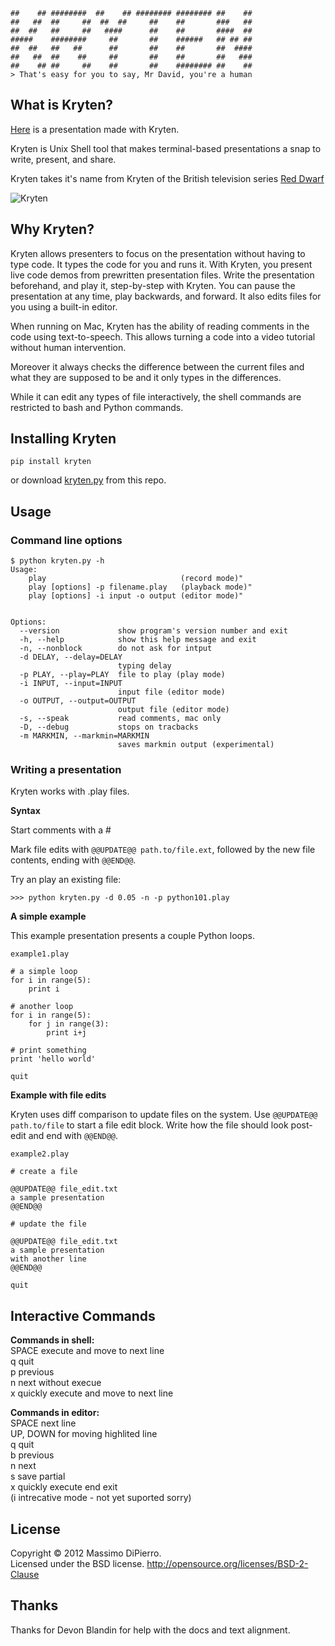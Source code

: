 ````
##    ## ########  ##    ## ######## ######## ##    ## 
##   ##  ##     ##  ##  ##     ##    ##       ###   ## 
##  ##   ##     ##   ####      ##    ##       ####  ## 
#####    ########     ##       ##    ######   ## ## ## 
##  ##   ##   ##      ##       ##    ##       ##  #### 
##   ##  ##    ##     ##       ##    ##       ##   ### 
##    ## ##     ##    ##       ##    ######## ##    ##
> That's easy for you to say, Mr David, you're a human
````

## What is Kryten?

[Here](http://vimeo.com/20743963) is a presentation made with Kryten.

Kryten is Unix Shell tool that makes terminal-based presentations a snap to write, present, and share.

Kryten takes it's name from Kryten of the British television series [Red Dwarf](http://en.wikipedia.org/wiki/Red_Dwarf)

![Kryten](http://homepages.nildram.co.uk/~polymorp/txt/kryten.gif)

## Why Kryten?

Kryten allows presenters to focus on the presentation without having to type code. It types the code for you and runs it. With Kryten, you present live code demos from prewritten presentation files. Write the presentation beforehand, and play it, step-by-step with Kryten. You can pause the presentation at any time, play backwards, and forward. It also edits files for you using a built-in editor.

When running on Mac, Kryten has the ability of reading comments in the code using text-to-speech. 
This allows turning a code into a video tutorial without human intervention.

Moreover it always checks the difference between the current files and what they are supposed to be and it only types in the differences.

While it can edit any types of file interactively, the shell commands are restricted to bash and Python commands.


## Installing Kryten  
	
    pip install kryten

or download [kryten.py](https://github.com/mdipierro/kryten/blob/master/kryten.py) from this repo.
	
## Usage

### Command line options

```
$ python kryten.py -h
Usage: 
    play                              (record mode)"
    play [options] -p filename.play   (playback mode)"
    play [options] -i input -o output (editor mode)"
    

Options:
  --version             show program's version number and exit
  -h, --help            show this help message and exit
  -n, --nonblock        do not ask for intput
  -d DELAY, --delay=DELAY
                        typing delay
  -p PLAY, --play=PLAY  file to play (play mode)
  -i INPUT, --input=INPUT
                        input file (editor mode)
  -o OUTPUT, --output=OUTPUT
                        output file (editor mode)
  -s, --speak           read comments, mac only
  -D, --debug           stops on tracbacks
  -m MARKMIN, --markmin=MARKMIN
                        saves markmin output (experimental)
```

### Writing a presentation

Kryten works with .play files.

**Syntax**

Start comments with a #

Mark file edits with `@@UPDATE@@ path.to/file.ext`, followed by the new file contents, ending with `@@END@@`.

Try an play an existing file:

    >>> python kryten.py -d 0.05 -n -p python101.play

**A simple example**

This example presentation presents a couple Python loops.
    
`example1.play`

```
# a simple loop
for i in range(5):
    print i

# another loop
for i in range(5):
    for j in range(3):
        print i+j

# print something
print 'hello world'

quit
```

**Example with file edits**

Kryten uses diff comparison to update files on the system. Use `@@UPDATE@@ path.to/file` to start a file edit block. Write how the file should look post-edit and end with `@@END@@`.

`example2.play`

```
# create a file

@@UPDATE@@ file_edit.txt
a sample presentation
@@END@@

# update the file

@@UPDATE@@ file_edit.txt
a sample presentation
with another line
@@END@@

quit
```

## Interactive Commands

__Commands in shell:__  
SPACE execute and move to next line  
q quit  
p previous  
n next without execue  
x quickly execute and move to next line  

__Commands in editor:__  
SPACE next line  
UP, DOWN for moving highlited line  
q quit  
b previous  
n next  
s save partial  
x quickly execute end exit  
(i intrecative mode - not yet suported sorry)
	
## License

Copyright © 2012 Massimo DiPierro.  
Licensed under the BSD license.
<http://opensource.org/licenses/BSD-2-Clause>

## Thanks

Thanks for Devon Blandin for help with the docs and text alignment. 